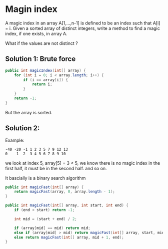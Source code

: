 # Magin index

A magic index in an array A[1,...,n-1] is defined to be an index such that A[i] = i. Given a sorted array of distinct integers, write a method to find a magic index, if one exists, in array A.

What if the values are not distinct ?

## Solution 1: Brute force

```java
public int magicIndex(int[] array) {
    for (int i = 0; i < array.length; i++) {
        if (i == array[i]) {
            return i;
        }
    }
    return -1;
}
```

But the array is sorted.

## Solution 2:

Example:

```
-40 -20 -1 1 2 3 5 7 9 12 13
0    1  2  3 4 5 6 7 8 9 10
```

we look at index 5, array[5] = 3 < 5, we know there is no magic index in the first half, it must be in the second half. and so on. 

It bascially is a binary search algorithm

```java
public int magicFast(int[] array) {
    return magicFast(array, 0, array.length - 1);
}

public int magicFast(int[] array, int start, int end) {
    if (end < start) return -1;

    int mid = (start + end) / 2;

    if (array[mid] == mid) return mid;
    else if (array[mid] > mid) return magicFast(int[] array, start, mid - 1);
    else return magicFast(int[] array, mid + 1, end);
}
```